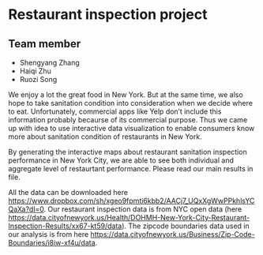 # Restaurant inspection project

## Team member
- Shengyang Zhang
- Haiqi Zhu
- Ruozi Song

We enjoy a lot the great food in New York. But at the same time, we also hope to take sanitation condition into consideration when we decide where to eat. Unfortunately, commercial apps like Yelp don’t include this information probably becaurse of its commercial purpose. Thus we came up with idea to use interactive data visualization to enable consumers know more about sanitation condition of restaurants in New York.

By generating the interactive maps about restaurant sanitation inspection performance in New York City, we are able to see both individual and aggregate level of restaurtant performance. Please read our main results in file.

All the data can be downloaded here <https://www.dropbox.com/sh/xgeo9fpmti6kbb2/AACj7_UQxXgWwPPkhlsYCQaXa?dl=0>. Our restaurant inspection data is from NYC open data (here <https://data.cityofnewyork.us/Health/DOHMH-New-York-City-Restaurant-Inspection-Results/xx67-kt59/data>). The zipcode boundaries data used in our analysis is from here <https://data.cityofnewyork.us/Business/Zip-Code-Boundaries/i8iw-xf4u/data>.
